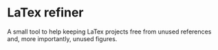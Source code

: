 # LaTex refiner
 A small tool to help keeping LaTex projects free from unused references and, more importantly, unused figures.
